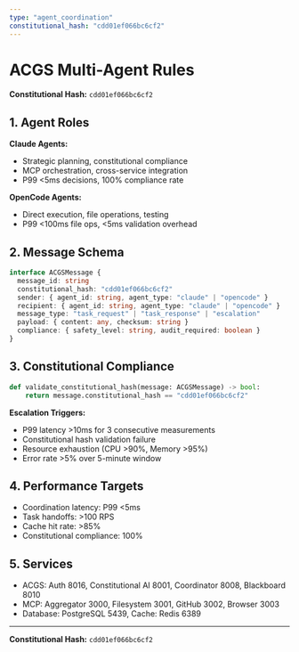 ```yaml
---
type: "agent_coordination"
constitutional_hash: "cdd01ef066bc6cf2"
---
```


# ACGS Multi-Agent Rules
**Constitutional Hash:** `cdd01ef066bc6cf2`

## 1. Agent Roles

**Claude Agents:**
- Strategic planning, constitutional compliance
- MCP orchestration, cross-service integration
- P99 <5ms decisions, 100% compliance rate

**OpenCode Agents:**
- Direct execution, file operations, testing
- P99 <100ms file ops, <5ms validation overhead

## 2. Message Schema
```typescript
interface ACGSMessage {
  message_id: string
  constitutional_hash: "cdd01ef066bc6cf2"
  sender: { agent_id: string, agent_type: "claude" | "opencode" }
  recipient: { agent_id: string, agent_type: "claude" | "opencode" }
  message_type: "task_request" | "task_response" | "escalation"
  payload: { content: any, checksum: string }
  compliance: { safety_level: string, audit_required: boolean }
}
```

## 3. Constitutional Compliance
```python
def validate_constitutional_hash(message: ACGSMessage) -> bool:
    return message.constitutional_hash == "cdd01ef066bc6cf2"
```

**Escalation Triggers:**
- P99 latency >10ms for 3 consecutive measurements
- Constitutional hash validation failure
- Resource exhaustion (CPU >90%, Memory >95%)
- Error rate >5% over 5-minute window

## 4. Performance Targets
- Coordination latency: P99 <5ms
- Task handoffs: >100 RPS
- Cache hit rate: >85%
- Constitutional compliance: 100%

## 5. Services
- ACGS: Auth 8016, Constitutional AI 8001, Coordinator 8008, Blackboard 8010
- MCP: Aggregator 3000, Filesystem 3001, GitHub 3002, Browser 3003
- Database: PostgreSQL 5439, Cache: Redis 6389

---
**Constitutional Hash:** `cdd01ef066bc6cf2`

